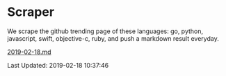 # Scraper

We scrape the github trending page of these languages: go, python, javascript, swift, objective-c, ruby, and push a markdown result everyday.

[2019-02-18.md](https://github.com/henson/Scraper/blob/master/2019-02-18.md)

Last Updated: 2019-02-18 10:37:46